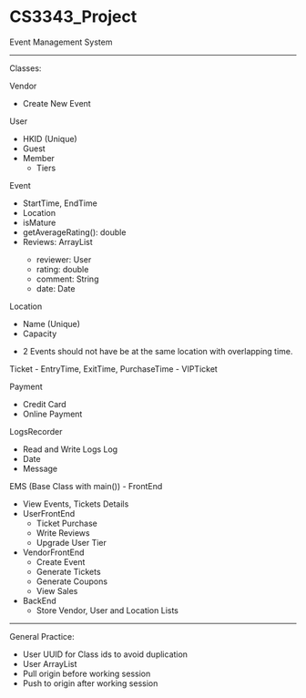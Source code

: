 # CS3343_Project

Event Management System

-------------------------------------------------------

Classes:

Vendor
- Create New Event

User
- HKID (Unique)
- Guest
- Member
	- Tiers

Event
- StartTime, EndTime
- Location
- isMature
- getAverageRating(): double
- Reviews: ArrayList<Review>
	- reviewer: User
	- rating: double
	- comment: String
	- date: Date

Location
- Name (Unique)
- Capacity
* 2 Events should not have be at the same location with overlapping time.
	
Ticket
	- EntryTime, ExitTime, PurchaseTime
	- VIPTicket

Payment
- Credit Card
- Online Payment

LogsRecorder
- Read and Write Logs
Log
- Date
- Message

EMS (Base Class with main())
	- FrontEnd
- View Events, Tickets Details
- UserFrontEnd
	- Ticket Purchase
	- Write Reviews
	- Upgrade User Tier
- VendorFrontEnd
	- Create Event
	- Generate Tickets
	- Generate Coupons
	- View Sales
- BackEnd
	- Store Vendor, User and Location Lists

-------------------------------------------------------

General Practice:

- User UUID for Class ids to avoid duplication
- User ArrayList<T>
- Pull origin before working session
- Push to origin after working session
